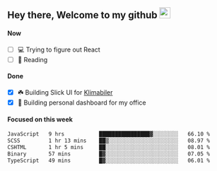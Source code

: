 ## Hey there, Welcome to my github <img src="https://media.giphy.com/media/hvRJCLFzcasrR4ia7z/giphy.gif" width="25px">

#### Now
- [ ] 💻 Trying to figure out React
- [ ] 📕 Reading

#### Done
- [x] ☘️ Building Slick UI for [Klimabiler](https://klimabiler.dk)
- [x] 🚀 Building personal dashboard for my office
 
 #### Focused on this week
<!--START_SECTION:waka-->

```txt
JavaScript   9 hrs           ████████████████▓░░░░░░░░   66.10 %
SCSS         1 hr 13 mins    ██▒░░░░░░░░░░░░░░░░░░░░░░   08.97 %
CSHTML       1 hr 5 mins     ██░░░░░░░░░░░░░░░░░░░░░░░   08.01 %
Binary       57 mins         █▓░░░░░░░░░░░░░░░░░░░░░░░   07.05 %
TypeScript   49 mins         █▓░░░░░░░░░░░░░░░░░░░░░░░   06.01 %
```

<!--END_SECTION:waka-->

